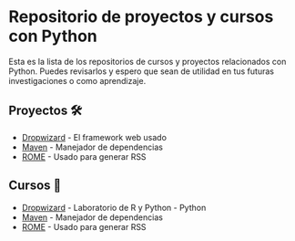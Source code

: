 # Repositorio de proyectos y cursos con Python
Esta es la lista de los repositorios de cursos y proyectos relacionados con Python. Puedes revisarlos y espero que sean de utilidad en tus futuras investigaciones o como aprendizaje. 

## Proyectos 🛠️

* [Dropwizard](http://www.dropwizard.io/1.0.2/docs/) - El framework web usado
* [Maven](https://maven.apache.org/) - Manejador de dependencias
* [ROME](https://rometools.github.io/rome/) - Usado para generar RSS

## Cursos 📖
* [Dropwizard](http://www.dropwizard.io/1.0.2/docs/) - Laboratorio de R y Python - Python
* [Maven](https://maven.apache.org/) - Manejador de dependencias
* [ROME](https://rometools.github.io/rome/) - Usado para generar RSS
